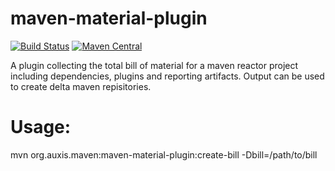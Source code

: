 # maven-material-plugin

[![Build Status](https://travis-ci.org/auxis/maven-material-plugin.svg?branch=master)](https://travis-ci.org/auxis/maven-material-plugin)
[![Maven Central](https://maven-badges.herokuapp.com/maven-central/org.auxis.maven/maven-material-plugin/badge.svg)](https://maven-badges.herokuapp.com/maven-central/org.auxis.maven/maven-material-plugin)

A plugin collecting the total bill of material for a maven reactor project including dependencies, plugins and reporting artifacts.
Output can be used to create delta maven repisitories.

# Usage:
mvn org.auxis.maven:maven-material-plugin:create-bill -Dbill=/path/to/bill
